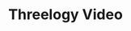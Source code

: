 ---
rank: 9
role: "Web Dev"
type: web-dev
title: "Threelogy Video"
image: "threelogy.jpg"
link: "www.threelogyvideo.com"
bg-color: "2e3536"
---